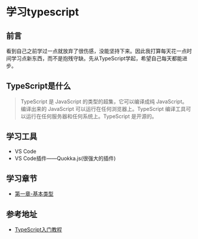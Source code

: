 # 学习typescript

## 前言

看到自己之前学过一点就放弃了很伤感，没能坚持下来。因此我打算每天花一点时间学习点新东西，而不是抱残守缺。先从TypeScript学起，希望自己每天都能进步。

## TypeScript是什么

> TypeScript 是 JavaScript 的类型的超集，它可以编译成纯 JavaScript。编译出来的 JavaScript 可以运行在任何浏览器上。TypeScript 编译工具可以运行在任何服务器和任何系统上。TypeScript 是开源的。

## 学习工具

+ VS Code
+ VS Code插件——Quokka.js(很强大的插件)

## 学习章节

+ [第一章-基本类型](/one/README.md)

## 参考地址

+ [TypeScript入门教程](https://ts.xcatliu.com/)